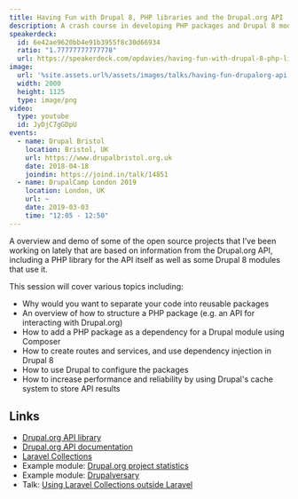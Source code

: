 ```yaml
---
title: Having Fun with Drupal 8, PHP libraries and the Drupal.org API
description: A crash course in developing PHP packages and Drupal 8 modules, based on the Drupal.org API.
speakerdeck:
  id: 6e42ae9620bb4e91b3955f8c30d66934
  ratio: "1.77777777777778"
  url: https://speakerdeck.com/opdavies/having-fun-with-drupal-8-php-libraries-and-the-drupal-dot-org-api
image:
  url: '%site.assets.url%/assets/images/talks/having-fun-drupalorg-api.png'
  width: 2000
  height: 1125
  type: image/png
video:
  type: youtube
  id: JyDjC7gGDpU
events:
  - name: Drupal Bristol
    location: Bristol, UK
    url: https://www.drupalbristol.org.uk
    date: 2018-04-18
    joindin: https://joind.in/talk/14851
  - name: DrupalCamp London 2019
    location: London, UK
    url: ~
    date: 2019-03-03
    time: "12:05 - 12:50"
---
```


A overview and demo of some of the open source projects that I’ve been working on lately that are based on information from the Drupal.org API, including a PHP library for the API itself as well as some Drupal 8 modules that use it.

This session will cover various topics including:

- Why would you want to separate your code into reusable packages
- An overview of how to structure a PHP package (e.g. an API for interacting with Drupal.org)
- How to add a PHP package as a dependency for a Drupal module using Composer
- How to create routes and services, and use dependency injection in Drupal 8
- How to use Drupal to configure the packages
- How to increase performance and reliability by using Drupal's cache system to store API results

## Links

- [Drupal.org API library][2]
- [Drupal.org API documentation][3]
- [Laravel Collections][4]
- Example module: [Drupal.org project statistics][5]
- Example module: [Drupalversary][6]
- Talk: [Using Laravel Collections outside Laravel][7]

[0]: https://www.drupalbristol.org.uk
[2]: https://github.com/opdavies/drupalorg-api-php
[3]: https://www.drupal.org/drupalorg/docs/api
[4]: https://laravel.com/docs/collections
[5]: https://github.com/opdavies/drupal-module-drupalorg-project-statistics
[6]: https://github.com/opdavies/drupal-module-drupalversary
[7]: /presentations/using-laravel-collections-outside-laravel/
